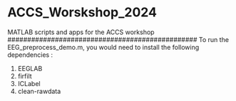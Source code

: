 # ACCS_Worskshop_2024
MATLAB scripts and apps for the ACCS workshop 
################################################
To run the EEG_preprocess_demo.m, you would need to install the following dependencies :
1. EEGLAB
2. firfilt
3. ICLabel
4. clean-rawdata

